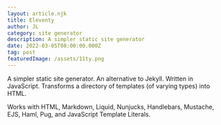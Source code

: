 ```yaml
---
layout: article.njk
title: Eleventy
author: JL
category: site generator
description: A simpler static site generator
date: 2022-03-05T08:00:00.000Z
tag: post
featuredImage: /assets/11ty.png
---
```

<!--StartFragment-->

A simpler static site generator. An alternative to Jekyll. Written in JavaScript. Transforms a directory of templates (of varying types) into HTML.

Works with HTML, Markdown, Liquid, Nunjucks, Handlebars, Mustache, EJS, Haml, Pug, and JavaScript Template Literals. 

<!--EndFragment-->